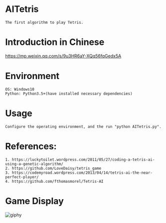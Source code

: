 # AITetris
```
The first algorithm to play Tetris.
```

# Introduction in Chinese
https://mp.weixin.qq.com/s/9u3HR6aY-XQq56fqGedx5A

# Environment
```
OS: Windows10
Python: Python3.5+(have installed necessary dependencies)
```

# Usage
```
Configure the operating environment, and the run "python AITetris.py".
```

# References:
```
1. https://luckytoilet.wordpress.com/2011/05/27/coding-a-tetris-ai-using-a-genetic-algorithm/
2. https://github.com/LoveDaisy/tetris_game
3. https://codemyroad.wordpress.com/2013/04/14/tetris-ai-the-near-perfect-player/
4. https://github.com/fthomasmorel/Tetris-AI
```

# Game Display
![giphy](demonstration/running.gif)